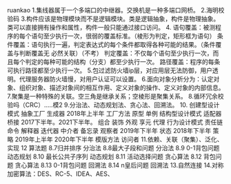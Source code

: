 ruankao
1.集线器属于一个多端口的中继器。交换机是一种多端口网桥。
2.海明校验码
3.构件应该是物理模块而不是逻辑模块。类是逻辑抽象，构件是物理抽象。类可以直接拥有操作和属性，构件一般只能通过接口访问。
4.	语句覆盖：被测程序的每个语句至少执行一次，很弱的覆盖标准。（棱形为判定，矩形框为语句）
      条件覆盖：语句执行一遍，判定表达式的每个条件都取得各种可能的结果。（条件覆盖与判断覆盖无	必然关联）（不考）
      判定覆盖：不仅每个语句至少执行一次，而且每个判定的每种可能的结构（分支）都至少执行一次。
      路径覆盖：程序的每条可执行路径都至少执行一次。
      5.包过滤防火墙ip层，对应用层无法防御，用户透明。代理服务器防火墙慢，对用户认证可以设置。
      6.面向对象分析分为：认定对象、组织对象、描述对象间的相互作用、定义对象的操作、定义对象的内部信息。
      7.聚集是一种特殊的关联。空三角是继承关系；空棱形是聚集关系。
      8.循环冗余校验吗（CRC）…..模2
      9.分治法、动态规划法、贪心法、回溯法。
10.
创建型设计模式
抽象工厂
生成器  2018年上半年
工厂方法
原型
单例
结构型设计模式
适配器
桥接  2017下半年。2021下半年。
组合
装饰
外观
享元
代理
行为设计模式
责任链
命令
解释器
迭代器
中介者
备忘录
观察者  2019年下半年
状态  2018年下半年
策略  2019年上半年  2020年下半年
模版方法
访问者
11.依赖、关联（聚集）、泛化、实现
12 算法题
8.7归并排序  分治法
8.8最大子段和问题  分治法
8.9 0-1背包问题  动态规划
8.10 最长公共子序列  动态规划
8.11 活动选择问题  贪心算法
8.12 背包问题  贪心算法
8.13 0-1背包问题  回溯法
8.14 n皇后问题  回溯法
13.自然连接
14.对称加密算法：DES、RC-5、IDEA、AES、
